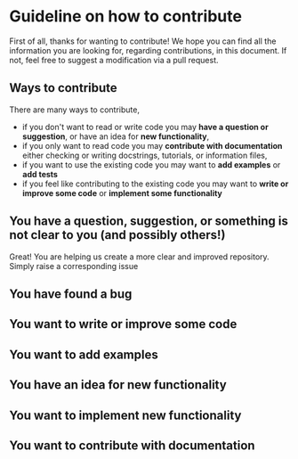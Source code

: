 # Guideline on how to contribute

First of all, thanks for wanting to contribute! We hope you can find all the information you are looking for, regarding contributions, in this document. If not, feel free to suggest a modification via a pull request.

## Ways to contribute

There are many ways to contribute, 

- if you don't want to read or write code you may **have a question or suggestion**, or have an idea for **new functionality**,
- if you only want to read code you may **contribute with documentation** either checking or writing docstrings, tutorials, or information files,
- if you want to use the existing code you may want to **add examples** or **add tests**
- if you feel like contributing to the existing code you may want to **write or improve some code** or **implement some functionality**

## You have a question, suggestion, or something is not clear to you (and possibly others!)

Great! You are helping us create a more clear and improved repository. Simply raise a corresponding issue 

## You have found a bug

## You want to write or improve some code

## You want to add examples

## You have an idea for new functionality

## You want to implement new functionality

## You want to contribute with documentation


